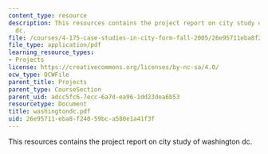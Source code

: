 ```yaml
---
content_type: resource
description: This resources contains the project report on city study of washington
  dc.
file: /courses/4-175-case-studies-in-city-form-fall-2005/26e95711eba8f24059bca580e1a41f3f_washingtondc.pdf
file_type: application/pdf
learning_resource_types:
- Projects
license: https://creativecommons.org/licenses/by-nc-sa/4.0/
ocw_type: OCWFile
parent_title: Projects
parent_type: CourseSection
parent_uid: adcc5fc6-7ecc-6a7d-ea96-1dd23dea6b53
resourcetype: Document
title: washingtondc.pdf
uid: 26e95711-eba8-f240-59bc-a580e1a41f3f
---
```

This resources contains the project report on city study of washington dc.